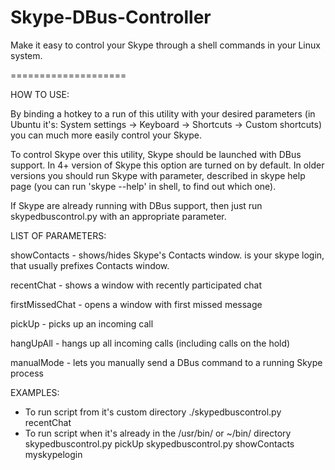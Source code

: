 Skype-DBus-Controller
=====================

Make it easy to control your Skype through a shell commands in your Linux system. 


====================

HOW TO USE:

By binding a hotkey to a run of this utility with your desired parameters 
(in Ubuntu it's: System settings -> Keyboard -> Shortcuts -> Custom shortcuts) you
can much more easily control your Skype.

To control Skype over this utility, Skype should be launched with DBus support. 
In 4+ version of Skype this option are turned on by default. In older versions
you should run Skype with parameter, described in skype help page (you can run 
'skype --help' in shell, to find out which one). 
 
If Skype are already running with DBus support, then just run skypedbuscontrol.py
with an appropriate parameter.

LIST OF PARAMETERS:

showContacts <login>	- shows/hides Skype's Contacts window. <login> is your
			  skype login, that usually prefixes Contacts window.

recentChat		- shows a window with recently participated chat

firstMissedChat		- opens a window with first missed message

pickUp			- picks up an incoming call

hangUpAll		- hangs up all incoming calls (including calls on the hold)

manualMode		- lets you manually send a DBus command to a running Skype process

EXAMPLES:
- To run script from it's custom directory
    ./skypedbuscontrol.py recentChat
- To run script when it's already in the /usr/bin/ or ~/bin/ directory
    skypedbuscontrol.py pickUp
    skypedbuscontrol.py showContacts myskypelogin
